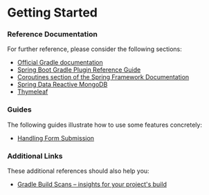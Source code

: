 # Getting Started

### Reference Documentation
For further reference, please consider the following sections:

* [Official Gradle documentation](https://docs.gradle.org)
* [Spring Boot Gradle Plugin Reference Guide](https://docs.spring.io/spring-boot/docs/2.2.0.M6/gradle-plugin/reference/html/)
* [Coroutines section of the Spring Framework Documentation](https://docs.spring.io/spring/docs/5.2.0.RC2/spring-framework-reference/languages.html#coroutines)
* [Spring Data Reactive MongoDB](https://docs.spring.io/spring-boot/docs/{bootVersion}/reference/htmlsingle/#boot-features-mongodb)
* [Thymeleaf](https://docs.spring.io/spring-boot/docs/{bootVersion}/reference/htmlsingle/#boot-features-spring-mvc-template-engines)

### Guides
The following guides illustrate how to use some features concretely:

* [Handling Form Submission](https://spring.io/guides/gs/handling-form-submission/)

### Additional Links
These additional references should also help you:

* [Gradle Build Scans – insights for your project's build](https://scans.gradle.com#gradle)

